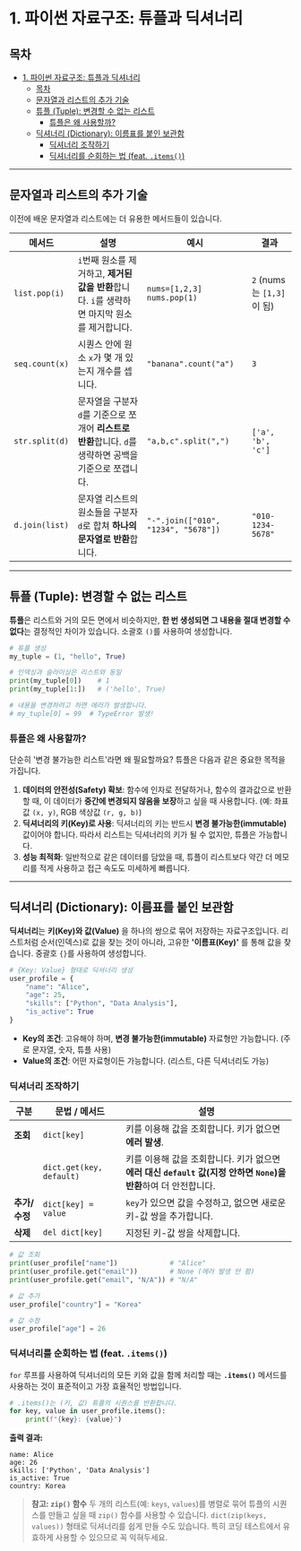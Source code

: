 # 1. 파이썬 자료구조: 튜플과 딕셔너리

## 목차
- [1. 파이썬 자료구조: 튜플과 딕셔너리](#1-파이썬-자료구조-튜플과-딕셔너리)
  - [목차](#목차)
  - [문자열과 리스트의 추가 기술](#문자열과-리스트의-추가-기술)
  - [튜플 (Tuple): 변경할 수 없는 리스트](#튜플-tuple-변경할-수-없는-리스트)
    - [튜플은 왜 사용할까?](#튜플은-왜-사용할까)
  - [딕셔너리 (Dictionary): 이름표를 붙인 보관함](#딕셔너리-dictionary-이름표를-붙인-보관함)
    - [딕셔너리 조작하기](#딕셔너리-조작하기)
    - [딕셔너리를 순회하는 법 (feat. `.items()`)](#딕셔너리를-순회하는-법-feat-items)

---

## 문자열과 리스트의 추가 기술

이전에 배운 문자열과 리스트에는 더 유용한 메서드들이 있습니다.

| 메서드 | 설명 | 예시 | 결과 |
|---|---|---|---|
| `list.pop(i)` | `i`번째 원소를 제거하고, **제거된 값을 반환**합니다. `i`를 생략하면 마지막 원소를 제거합니다. | `nums=[1,2,3]`<br>`nums.pop(1)` | `2` (nums는 `[1,3]`이 됨) |
| `seq.count(x)` | 시퀀스 안에 원소 `x`가 몇 개 있는지 개수를 셉니다. | `"banana".count("a")` | `3` |
| `str.split(d)` | 문자열을 구분자 `d`를 기준으로 쪼개어 **리스트로 반환**합니다. `d`를 생략하면 공백을 기준으로 쪼갭니다. | `"a,b,c".split(",")` | `['a', 'b', 'c']` |
| `d.join(list)` | 문자열 리스트의 원소들을 구분자 `d`로 합쳐 **하나의 문자열로 반환**합니다. | `"-".join(["010", "1234", "5678"])` | `"010-1234-5678"` |

---

## 튜플 (Tuple): 변경할 수 없는 리스트

**튜플**은 리스트와 거의 모든 면에서 비슷하지만, **한 번 생성되면 그 내용을 절대 변경할 수 없다**는 결정적인 차이가 있습니다. 소괄호 `()`를 사용하여 생성합니다.

```python
# 튜플 생성
my_tuple = (1, "hello", True)

# 인덱싱과 슬라이싱은 리스트와 동일
print(my_tuple[0])    # 1
print(my_tuple[1:])   # ('hello', True)

# 내용을 변경하려고 하면 에러가 발생합니다.
# my_tuple[0] = 99  # TypeError 발생!
```

### 튜플은 왜 사용할까?

단순히 '변경 불가능한 리스트'라면 왜 필요할까요? 튜플은 다음과 같은 중요한 목적을 가집니다.

1.  **데이터의 안전성(Safety) 확보**: 함수에 인자로 전달하거나, 함수의 결과값으로 반환할 때, 이 데이터가 **중간에 변경되지 않음을 보장**하고 싶을 때 사용합니다. (예: 좌표값 `(x, y)`, RGB 색상값 `(r, g, b)`)
2.  **딕셔너리의 키(Key)로 사용**: 딕셔너리의 키는 반드시 **변경 불가능한(immutable)**  값이어야 합니다. 따라서 리스트는 딕셔너리의 키가 될 수 없지만, 튜플은 가능합니다.
3.  **성능 최적화**: 일반적으로 같은 데이터를 담았을 때, 튜플이 리스트보다 약간 더 메모리를 적게 사용하고 접근 속도도 미세하게 빠릅니다.

---

## 딕셔너리 (Dictionary): 이름표를 붙인 보관함

**딕셔너리**는 **키(Key)와 값(Value)**  을 하나의 쌍으로 묶어 저장하는 자료구조입니다. 리스트처럼 순서(인덱스)로 값을 찾는 것이 아니라, 고유한 **'이름표(Key)'** 를 통해 값을 찾습니다. 중괄호 `{}`를 사용하여 생성합니다.

```python
# {Key: Value} 형태로 딕셔너리 생성
user_profile = {
    "name": "Alice",
    "age": 25,
    "skills": ["Python", "Data Analysis"],
    "is_active": True
}
```

- **Key의 조건**: 고유해야 하며, **변경 불가능한(immutable)**  자료형만 가능합니다. (주로 문자열, 숫자, 튜플 사용)
- **Value의 조건**: 어떤 자료형이든 가능합니다. (리스트, 다른 딕셔너리도 가능)

### 딕셔너리 조작하기

| 구분 | 문법 / 메서드 | 설명 |
|---|---|---|
| **조회** | `dict[key]` | 키를 이용해 값을 조회합니다. 키가 없으면 **에러 발생**. |
| | `dict.get(key, default)` | 키를 이용해 값을 조회합니다. 키가 없으면 **에러 대신 `default` 값(지정 안하면 `None`)을 반환**하여 더 안전합니다. |
| **추가/수정** | `dict[key] = value` | `key`가 있으면 값을 수정하고, 없으면 새로운 키-값 쌍을 추가합니다. |
| **삭제** | `del dict[key]` | 지정된 키-값 쌍을 삭제합니다. |

```python
# 값 조회
print(user_profile["name"])             # "Alice"
print(user_profile.get("email"))        # None (에러 발생 안 함)
print(user_profile.get("email", "N/A")) # "N/A"

# 값 추가
user_profile["country"] = "Korea"

# 값 수정
user_profile["age"] = 26
```

### 딕셔너리를 순회하는 법 (feat. `.items()`)

`for` 루프를 사용하여 딕셔너리의 모든 키와 값을 함께 처리할 때는 **`.items()`** 메서드를 사용하는 것이 표준적이고 가장 효율적인 방법입니다.

```python
# .items()는 (키, 값) 튜플의 시퀀스를 반환합니다.
for key, value in user_profile.items():
    print(f"{key}: {value}")
```

**출력 결과:**
```
name: Alice
age: 26
skills: ['Python', 'Data Analysis']
is_active: True
country: Korea
```

> **참고: `zip()` 함수**
> 두 개의 리스트(예: `keys`, `values`)를 병렬로 묶어 튜플의 시퀀스를 만들고 싶을 때 `zip()` 함수를 사용할 수 있습니다. `dict(zip(keys, values))` 형태로 딕셔너리를 쉽게 만들 수도 있습니다. 특히 코딩 테스트에서 유효하게 사용할 수 있으므로 꼭 익혀두세요.